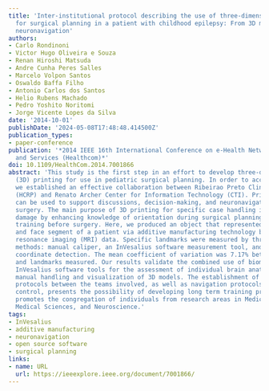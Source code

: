 ```yaml
---
title: 'Inter-institutional protocol describing the use of three-dimensional printing
  for surgical planning in a patient with childhood epilepsy: From 3D modeling to
  neuronavigation'
authors:
- Carlo Rondinoni
- Victor Hugo Oliveira e Souza
- Renan Hiroshi Matsuda
- Andre Cunha Peres Salles
- Marcelo Volpon Santos
- Oswaldo Baffa Filho
- Antonio Carlos dos Santos
- Helio Rubens Machado
- Pedro Yoshito Noritomi
- Jorge Vicente Lopes da Silva
date: '2014-10-01'
publishDate: '2024-05-08T17:48:48.414500Z'
publication_types:
- paper-conference
publication: '*2014 IEEE 16th International Conference on e-Health Networking, Applications
  and Services (Healthcom)*'
doi: 10.1109/HealthCom.2014.7001866
abstract: 'This study is the first step in an effort to develop three-dimensional
  (3D) printing for use in pediatric surgical planning. In order to accomplish this,
  we established an effective collaboration between Ribeirao Preto Clinics Hospital
  (HCRP) and Renato Archer Center for Information Technology (CTI). Printed biomodels
  can be used to support discussions, decision-making, and neuronavigation before
  surgery. The main purpose of 3D printing for specific case handling is to reduce
  damage by enhancing knowledge of orientation during surgical planning and personnel
  training before surgery. Here, we produced an object that represented the brain
  and face segment of a patient via additive manufacturing technology based on magnetic
  resonance imaging (MRI) data. Specific landmarks were measured by three distinct
  methods: manual caliper, an InVesalius software measurement tool, and neuronavigation
  coordinate detection. The mean coefficient of variation was 7.17% between all methods
  and landmarks measured. Our results validate the combined use of biomodels with
  InVesalius software tools for the assessment of individual brain anatomy facilitating
  manual handling and visualization of 3D models. The establishment of communication
  protocols between the teams involved, as well as navigation protocols for quality
  control, presents the possibility of developing long term training programs, and
  promotes the congregation of individuals from research areas in Medical Physics,
  Medical Sciences, and Neuroscience.'
tags:
- InVesalius
- additive manufacturing
- neuronavigation
- open source software
- surgical planning
links:
- name: URL
  url: https://ieeexplore.ieee.org/document/7001866/
---
```

